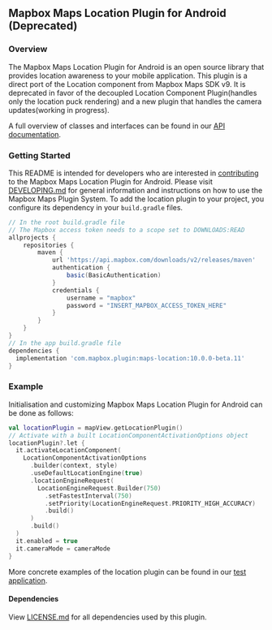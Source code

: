 ## Mapbox Maps Location Plugin for Android (Deprecated)

### Overview

The Mapbox Maps Location Plugin for Android is an open source library that provides location awareness to your mobile application. This plugin is a direct port of the Location component from Mapbox Maps SDK v9. It is deprecated in favor of the decoupled Location Component Plugin(handles only the location puck rendering) and a new plugin that handles the camera updates(working in progress).

A full overview of classes and interfaces can be found in our [API documentation](https://docs.mapbox.com/android/maps/overview/).

### Getting Started

This README is intended for developers who are interested in [contributing](https://github.com/mapbox/mapbox-maps-android/blob/master/CONTRIBUTING.md) to the Mapbox Maps Location Plugin for Android. Please visit [DEVELOPING.md](https://github.com/mapbox/mapbox-maps-android/blob/master/DEVELOPING.md) for general information and instructions on how to use the Mapbox Maps Plugin System. To add the location plugin to your project, you configure its dependency in your `build.gradle` files.

```groovy
// In the root build.gradle file
// The Mapbox access token needs to a scope set to DOWNLOADS:READ
allprojects {
    repositories {
        maven {
            url 'https://api.mapbox.com/downloads/v2/releases/maven'
            authentication {
                basic(BasicAuthentication)
            }
            credentials {
                username = "mapbox"
                password = "INSERT_MAPBOX_ACCESS_TOKEN_HERE"
            }
        }
    }
}
// In the app build.gradle file
dependencies {
  implementation 'com.mapbox.plugin:maps-location:10.0.0-beta.11'
}
```

### Example

Initialisation and customizing Mapbox Maps Location Plugin for Android can be done as follows:

```kotlin
val locationPlugin = mapView.getLocationPlugin()
// Activate with a built LocationComponentActivationOptions object
locationPlugin?.let {
  it.activateLocationComponent(
    LocationComponentActivationOptions
      .builder(context, style)
      .useDefaultLocationEngine(true)
      .locationEngineRequest(
        LocationEngineRequest.Builder(750)
          .setFastestInterval(750)
          .setPriority(LocationEngineRequest.PRIORITY_HIGH_ACCURACY)
          .build()
      )
      .build()
  )
  it.enabled = true
  it.cameraMode = cameraMode
}
```

More concrete examples of the location plugin can be found in our [test application](https://github.com/mapbox/mapbox-maps-android/tree/master/app/src/main/java/com/mapbox/maps/testapp).

#### Dependencies

View [LICENSE.md](LICENSE.md) for all dependencies used by this plugin.